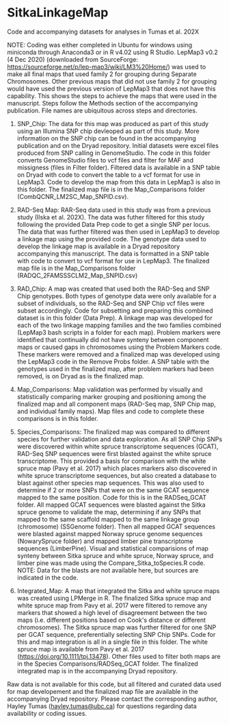# SitkaLinkageMap
Code and accompanying datasets for analyses in Tumas et al. 202X

NOTE: Coding was either completed in Ubuntu for windows using miniconda through Anaconda3 or in R v4.02 using R Studio. LepMap3 v0.2 (4 Dec 2020) (downloaded from SourceForge: https://sourceforge.net/p/lep-map3/wiki/LM3%20Home/) was used to make all final maps that used family 2 for grouping during Separate Chromosomes. Other previous maps that did not use family 2 for grouping would have used the previous version of LepMap3 that does not have this capability. This shows the steps to achieve the maps that were used in the manuscript. Steps follow the Methods section of the accompanying publication. File names are ubiquitous across steps and directories. 

1. SNP_Chip: 
The data for this map was produced as part of this study using an Illumina SNP chip devleoped as part of this study. More information on the SNP chip can be found in the accompanying publication and on the Dryad repository. Initial datasets were excel files produced from SNP calling in GenomeStudio. The code in this folder converts GenomeStudio files to vcf files and filter for MAF and missigness (files in Filter folder). Filtered data is available in a SNP table on Dryad with code to convert the table to a vcf format for use in LepMap3. Code to develop the map from this data in LepMap3 is also in this folder. The finalized map file is in the Map_Comparisons folder (CombQCNR_LM2SC_Map_SNPID.csv). 

2.	RAD-Seq Map: 
RAR-Seq data used in this study was from a previous study (Ilska et al. 202X). The data was futher filtered for this study following the provided Data Prep code to get a single SNP per locus. The data that was further filtered was then used in LepMap3 to develop a linkage map using the provided code. The genotype data used to develop the linkage map is available in a Dryad repository accompanying this manuscript. The data is formatted in a SNP table with code to convert to vcf format for use in LepMap3. The finalized map file is in the Map_Comparisons folder (RADQC_2FAMSSSCLM2_Map_SNPID.csv)

3. RAD_Chip: 
A map was created that used both the RAD-Seq and SNP Chip genotypes. Both types of genotype data were only available for a subset of individuals, so the RAD-Seq and SNP Chip vcf files were subset accordingly. Code for subsetting and preparing this combined dataset is in this folder (Data Prep). A linkage map was developed for each of the two linkage mapping families and the two families combined (LepMap3 bash scripts in a folder for each map). Problem markers were identified that continually did not have synteny between component maps or caused gaps in chromosomes using the Problem Markers code. These markers were removed and a finalized map was developed using the LepMap3 code in the Remove Probs folder. A SNP table with the genotypes used in the finalized map, after problem markers had been removed, is on Dryad as is the finalized map. 

4. Map_Comparisons: 
Map validation was performed by visually and statistically comparing marker grouping and positioning among the finalized map and all component maps (RAD-Seq map, SNP Chip map, and individual family maps). Map files and code to complete these comparisons is in this folder. 

5. Species_Comparisons: 
The finalized map was compared to different species for further validation and data exploration. As all SNP Chip SNPs were discovered within white spruce transcriptome sequences (GCAT), RAD-Seq SNP sequences were first blasted against the white spruce transcriptome. This provided a basis for comparison with the white spruce map (Pavy et al. 2017) which places markers also discovered in white spruce transcriptome sequences, but also created a database to blast against other species map sequences. This was also used to determine if 2 or more SNPs that were on the same GCAT sequence mapped to the same position. Code for this is in the RADSeq_GCAT folder. All mapped GCAT sequences were blasted against the Sitka spruce genome to validate the map, determining if any SNPs that mapped to the same scaffold mapped to the same linkage group (chromosome) (SSGenome folder). Then all mapped GCAT sequences were blasted against mapped Norway spruce genome sequences (NowarySpruce folder) and mapped limber pine transcriptome sequences (LimberPine). Visual and statistical comparisions of map synteny between Sitka spruce and white spruce, Norway spruce, and limber pine was made using the Compare_Sitka_toSpecies.R code. NOTE: Data for the blasts are not available here, but sources are indicated in the code. 

6. Integrated_Map: 
A map that integrated the Sitka and white spruce maps was created using LPMerge in R. The finalized Sitka spruce map and white spruce map from Pavy et al. 2017 were filtered to remove any markers that showed a high level of disagreement between the two maps (i.e. different positions based on Cook's distance or different chromosomes). The Sitka spruce map was further filtered for one SNP per GCAT sequence, preferentially selecting SNP Chip SNPs. Code for this and map integration is all in a single file in this folder. The white spruce map is available from Pavy et al. 2017 (https://doi.org/10.1111/tpj.13478). Other files used to filter both maps are in the Species Comparisons/RADSeq_GCAT folder. The finalized integrated map is in the accompanying Dryad repository. 

Raw data is not available for this code, but all filtered and curated data used for map developement and the finalized map file are available in the accompanying Dryad repository. Please contact the corresponding author, Hayley Tumas (hayley.tumas@ubc.ca) for questions regarding data availability or coding issues. 

